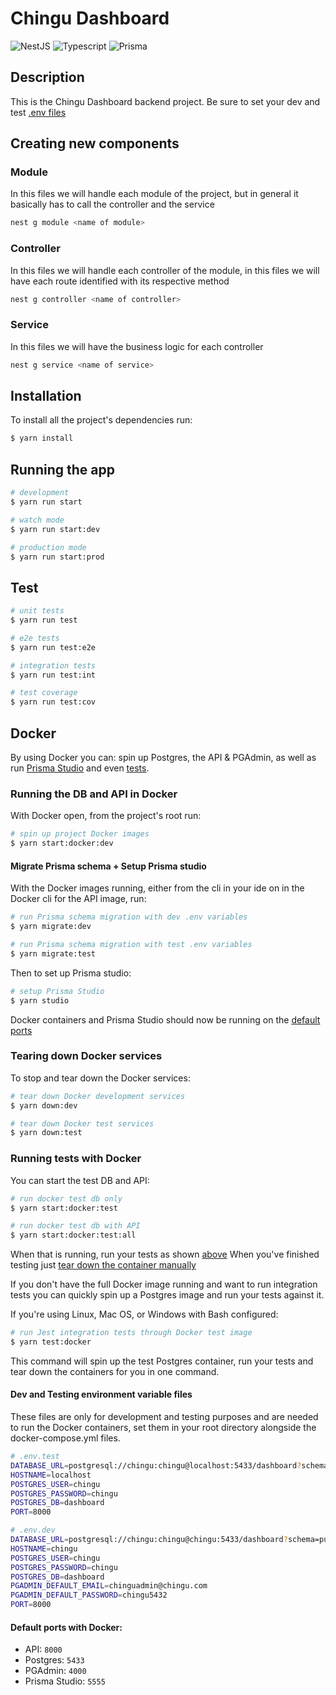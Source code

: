 # Chingu Dashboard
  <!--[![Backers on Open Collective](https://opencollective.com/nest/backers/badge.svg)](https://opencollective.com/nest#backer)
  [![Sponsors on Open Collective](https://opencollective.com/nest/sponsors/badge.svg)](https://opencollective.com/nest#sponsor)-->
  ![NestJS](https://img.shields.io/badge/nestjs-E0234E?style=for-the-badge&logo=nestjs&logoColor=white)
  ![Typescript](https://img.shields.io/badge/TypeScript-007ACC?style=for-the-badge&logo=typescript&logoColor=white)
  ![Prisma](https://img.shields.io/badge/Prisma-3982CE?style=for-the-badge&logo=Prisma&logoColor=white)

## Description

This is the Chingu Dashboard backend project. Be sure to set your dev and test [.env files](#envfiles)

## Creating new components

### Module

In this files we will handle each module of the project, but in general it basically has to call the controller and the service

```bash
nest g module <name of module>
```

### Controller

In this files we will handle each controller of the module, in this files we will have each route identified with its respective method

```bash
nest g controller <name of controller>
```

### Service

In this files we will have the business logic for each controller

```bash
nest g service <name of service>
```

## Installation

To install all the project's dependencies run:

```bash
$ yarn install
```

## Running the app

```bash
# development
$ yarn run start

# watch mode
$ yarn run start:dev

# production mode
$ yarn run start:prod
```

## Test<a name="tests"></a>

```bash
# unit tests
$ yarn run test

# e2e tests
$ yarn run test:e2e

# integration tests
$ yarn run test:int

# test coverage
$ yarn run test:cov
```

## Docker 

By using Docker you can: spin up Postgres, the API & PGAdmin, as well as run [Prisma Studio](#prismaStudio) and even [tests](#dockerTests).

### Running the DB and API in Docker

With Docker open, from the project's root run: 

```bash
# spin up project Docker images
$ yarn start:docker:dev
```

#### Migrate Prisma schema + Setup <a name="prismaStudio">Prisma studio</a>

With the Docker images running, either from the cli in your ide on in the Docker cli for the API image, run:

```bash
# run Prisma schema migration with dev .env variables
$ yarn migrate:dev

# run Prisma schema migration with test .env variables
$ yarn migrate:test
```

Then to set up Prisma studio:

```bash
# setup Prisma Studio
$ yarn studio
```

Docker containers and Prisma Studio should now be running on the [default ports](#deafultPorts)

### <a name="tearDown">Tearing down Docker services<a/>

To stop and tear down the Docker services:
```bash
# tear down Docker development services
$ yarn down:dev

# tear down Docker test services
$ yarn down:test
```

### <a name="dockerTests"></a> Running tests with Docker

You can start the test DB and API:

```bash
# run docker test db only
$ yarn start:docker:test

# run docker test db with API
$ yarn start:docker:test:all
```

When that is running, run your tests as shown [above](#tests)
When you've finished testing just [tear down the container manually](#tearDown)

If you don't have the full Docker image running and want to run integration tests you can quickly spin up a Postgres image and run your tests against it. 

If you're using Linux, Mac OS, or Windows with Bash configured:

```bash
# run Jest integration tests through Docker test image
$ yarn test:docker
```

This command will spin up the test Postgres container, run your tests and tear down the containers for you in one command.

#### <a name="envfiles">Dev and Testing environment variable files</a>
These files are only for development and testing purposes and are needed to run the Docker containers, set them in your root directory alongside the docker-compose.yml files. 

```bash
# .env.test
DATABASE_URL=postgresql://chingu:chingu@localhost:5433/dashboard?schema=public
HOSTNAME=localhost
POSTGRES_USER=chingu
POSTGRES_PASSWORD=chingu
POSTGRES_DB=dashboard
PORT=8000
```

```bash
# .env.dev
DATABASE_URL=postgresql://chingu:chingu@chingu:5433/dashboard?schema=public
HOSTNAME=chingu
POSTGRES_USER=chingu
POSTGRES_PASSWORD=chingu
POSTGRES_DB=dashboard
PGADMIN_DEFAULT_EMAIL=chinguadmin@chingu.com
PGADMIN_DEFAULT_PASSWORD=chingu5432
PORT=8000
```

#### <a name="deafultPorts">Default ports with Docker:<a/>

- API: `8000`
- Postgres: `5433`
- PGAdmin: `4000`
- Prisma Studio: `5555`
